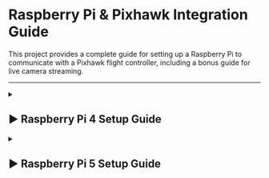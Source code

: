 # Raspberry Pi & Pixhawk Integration Guide

This project provides a complete guide for setting up a Raspberry Pi to communicate with a Pixhawk flight controller, including a bonus guide for live camera streaming.

---

<details>
  <summary><h2>▶️ Raspberry Pi 4 Setup Guide</h2></summary>
  
  # Raspberry Pi Headless Setup Guide (VNC & SSH)

This guide provides a complete workflow for setting up a Raspberry Pi without needing a dedicated monitor, keyboard, or mouse (a "headless" setup). We'll use a standard PC to prepare the microSD card, connect to the Pi via SSH using **PuTTY**, and finally access the full graphical desktop using **VNC Viewer**.



---
## 📋 Table of Contents
1.  [PC Software Installation](#1--pc-software-installation)
2.  [Preparing the microSD Card with Raspberry Pi Imager](#2--preparing-the-microsd-card-with-raspberry-pi-imager)
3.  [First Boot & Connecting with PuTTY (SSH)](#3--first-boot--connecting-with-putty-ssh)
4.  [Enabling VNC for Full Desktop Access](#4--enabling-vnc-for-full-desktop-access)
5.  [Install Software & Configure Hardware](#-step-2-install-software--configure-hardware)
    * [Software Installation](#-software-installation)
    * [Configure the Hardware Serial Port](#️-configure-the-hardware-serial-port)
    * [Configure the Pixhawk](#configure-the-pixhawk)
    * [Heartbeat from Pixhawk](#heartbeat-from-pixhawk)
6.  [Confirming the Connection](#this-makes-sure-that-you-are-connected-to-pixhawk-and-responding)

---

## 1. 🖥️ PC Software Installation

Before you begin, you'll need to install three essential tools on your computer.

* ### Raspberry Pi Imager
    This is the official tool for writing Raspberry Pi OS to your microSD card. It also includes critical settings for a headless setup.
    * **Download here:** [Raspberry Pi Imager](https://www.raspberrypi.com/software/)

* ### PuTTY (for SSH)
    PuTTY is a lightweight and powerful SSH client that will give you command-line access to your Raspberry Pi over the network.
    * **Download here:** [PuTTY][(https://www.putty.org/)](https://www.chiark.greenend.org.uk/~sgtatham/putty/latest.html)

* ### RealVNC Viewer
    This tool will allow you to see and control your Raspberry Pi's full graphical desktop from your computer.
    * **Download here:** [RealVNC Viewer](https://www.realvnc.com/en/connect/download/viewer/)

---

## 2. 💾 Preparing the microSD Card with Raspberry Pi Imager

1.  **Insert your microSD card** into your computer.
2.  **Open Raspberry Pi Imager.**
3.  **Choose your settings:**
    * **Raspberry Pi Device:** Select your model (e.g., Raspberry Pi 4).
    * **Operating System:** Click `CHOOSE OS` and select **Raspberry Pi OS (32-bit)** or **(64-bit)**. The standard version with a desktop is recommended.
    * **Storage:** Click `CHOOSE STORAGE` and select your microSD card.

4.  **Configure Advanced Options (Crucial for Headless Setup):**
    * Before writing, click the **Gear icon ⚙️** to open the Advanced Options menu. 
    * Check the box for **Enable SSH** and select "Use password authentication".
    * Check the box for **Set username and password**. Enter a username and a strong password that you will remember.
    * Check the box for **Configure wireless LAN**. Enter your WiFi network's **SSID** (name) and **password**.
    * Click **SAVE**.

5.  **Write the OS:**
    * Click the **WRITE** button. This will erase the microSD card and install Raspberry Pi OS with your settings. This process can take several minutes.

---

## 3. 🔌 First Boot & Connecting with PuTTY (SSH)

Once the write is complete, you can start your Pi and connect to it.

1.  **Eject the microSD card** from your computer and insert it into your Raspberry Pi.
2.  **Power on your Raspberry Pi.** Wait a minute or two for it to boot up and connect to your WiFi network.
3.  **Find your Pi's IP Address.** . It will likely be named `raspberrypi`.
4.  **Open PuTTY.**
    * In the **Host Name (or IP address)** field, enter the IP address you found.
    * Ensure the **Port** is `22` and the **Connection type** is `SSH`.
    * Click **Open**.

5.  **Log In:**
    * A terminal window will open. You may see a security alert on the first connection; click **Accept**.
    * When prompted for "login as:", enter the **username** you created in the Pi Imager.
    * When prompted for the password, enter the **password** you set.
    
    *   **Note: You will not see the cursor move as you type the password.** This is normal. Press `Enter` when done.

> **Success!** You should now be logged into your Raspberry Pi's command line.

---

## 4. 🖱️ Enabling VNC for Full Desktop Access

The final step is to enable the VNC server so you can access the graphical desktop. You'll do this from inside your PuTTY (SSH) session.

1.  **Run the Raspberry Pi Configuration Tool** by typing the following command and pressing `Enter`:
    ```bash
    sudo raspi-config
    ```

2.  **Enable VNC:**
    * Using your arrow keys, navigate to **`Interface Options`** and press `Enter`.
    * Navigate down to **`VNC`** and press `Enter`.
    * Select **`<Yes>`** to enable the VNC Server and press `Enter`.
   add below two lines at bottom of file sudo nano /boot/config.txt ,if VNC not working
   ```bash
   hdmi_force_hotplug=1
   hdmi_group=2
   hdmi_mode=9
   ```
4.  **Set Screen Resolution (Important!):**
    * A VNC server needs a screen resolution to function correctly without a monitor attached.
    * Back in the main menu, navigate to **`Display Options`** and press `Enter`.
    * Navigate to **`Resolution`** and press `Enter`.
    * Choose a suitable resolution like **`1280x720`** and press `Enter`.

5.  **Finish and Reboot:**
    * Press the right arrow key twice to select **`<Finish>`** in the main menu and press `Enter`.
    * You will be asked if you want to reboot. Select **`<Yes>`**. Your PuTTY session will disconnect as the Pi reboots.

6.  **Connect with RealVNC Viewer:**
    * Wait a minute for the Pi to restart.
    * Open **RealVNC Viewer** on your computer.
    * In the address bar at the top, type your Pi's **IP address** and press `Enter`.
    * A connection window will appear. Enter the **username** and **password** for your Pi.
    * Click **OK**.
  
      <img width="1920" height="1080" alt="167396310-6daf60e3-e97d-4c53-97b8-2ebb3c1907a5" src="https://github.com/user-attachments/assets/9f44503f-d2c7-4ed0-9b51-aa15b580beaa" />


You should now see and have full control of your Raspberry Pi's desktop, all without a monitor connected to it!

## 🚀 Step 2: Install Software & Configure Hardware

Now that your Raspberry Pi is running, the next step is to install the specific software needed for your drone project and configure the Pi's hardware to communicate with the Pixhawk.

---
### 📦 Software Installation

These commands will update your system and install the necessary Python libraries for your project. You can run them in a **PuTTY (SSH)** session or in a **Terminal** window on the VNC desktop.

1.  **Update your package list** to ensure you're getting the latest software versions.
    ```bash
    sudo apt-get update
    ```

2.  **Install the Python libraries** with a single command. This will fetch all the required packages for drone communication and control.
    ```bash
    sudo pip3 install pyserial
    sudo pip3 install dronekit
    sudo pip3 install geopy
    sudo pip3 install MAVProxy
    sudo pip3 install future
    ```

---
### ⚙️ Configure the Hardware Serial Port

By default, the Raspberry Pi uses its powerful hardware serial port for the onboard Bluetooth. We need to disable Bluetooth and enable the port for the GPIO pins so you can connect it to your Pixhawk.

#### A. Edit the Boot Configuration File

1.  Open the boot configuration file using the `nano` text editor.
    ```bash
    sudo nano /boot/config.txt
    ```

2.  Scroll to the **very bottom** of the file and add these two lines:
    ```ini
    enable_uart=1
    dtoverlay=disable-bt
    ```
    * `enable_uart=1`: This **enables the UART** (serial communication) hardware.
    * `dtoverlay=disable-bt`: This **disables the Bluetooth module**, which is crucial to free up the high-performance serial pins for your Pixhawk.

3.  Save the file and exit by pressing `Ctrl+X`, then `Y`, and then `Enter`.

#### B. Use the Raspberry Pi Configuration Tool

  This tool will finalize the serial port setup.

1.  Run the configuration tool:
    ```bash
    sudo raspi-config
    ```
![download](https://github.com/user-attachments/assets/0ed49823-eeb7-480c-83c5-187e908c5dbc)


2.  Using your arrow keys, navigate to **`Interface Options`** and press `Enter`.

3.  Navigate down to **`Serial Port`** and press `Enter`.

4.  You will be asked two questions:
    * "Would you like a login shell to be accessible over serial?" -> Select **`<No>`**.
    * "Would you like the serial port hardware to be enabled?" -> Select **`<Yes>`**.

5.  Navigate to **`<Finish>`** and press `Enter`. When prompted, select **`<Yes>`** to **reboot** your Raspberry Pi and apply all the changes.

6.  ### **Configure the Pixhawk**

   ![AEP_7](https://github.com/user-attachments/assets/1deecb7a-8f3a-4dc1-85fe-2afd1fce74d7)

    
    
    
  Now, you need to tell the Pixhawk to send MAVLink data out of the telemetry/usb port you just connected. You'll be doing this using a ground control station       software called Mission Planner.

   i) Connect your Pixhawk to your computer via USB.

  ii) Open Mission Planner and connect to the Pixhawk.

  iii) Go to the CONFIG → Full Parameter List screen.

  iv) Find and set the following parameters.
    
    `SERIAL2_PROTOCOL = 2`
    
    `SERIAL2_BAUD = 921`
    
    `LOG_BACKEND_TYPE = 3`

   
7.  ### Heartbeat from pixhawk
    Now type the following to get the telemetry data of pixhawk,
    ```bash
    mavproxy.py --master=/dev/serial0 --baudrate 921600   #for serial
    ```
       (or)
    
    ```bash
    mavproxy.py --master=/dev/ttyAMA0 --baudrate 921600   #for uart
    ```
       (or)                       
    ```bash
    mavproxy.py --master=/dev/ttyACM0 --baudrate 115200   #for usb
    ```
 
    ## The output must something be like

     <img width="885" height="635" alt="image" src="https://github.com/user-attachments/assets/01079a69-06b7-4cf1-aae3-a7ca12f5cc92" />


## This makes sure that you are connected to pixhawk and responding

Type the following if you want telemetry data to be displayed in mission planner

mavproxy.py --master=/dev/serial0 --baudrate 921600 --out udp:127.0.0.1:14552

Here,
 '127.0.0.1' Your PC's IP Adress, Obtained by typing 'ipconfig' in command prompt
 
 '14552' is the port to which you need to connect to mission planner using UDP

 ---
## 📹 Bonus Guides
* [**Live Camera Streaming Guide**][(./CAMERA_STREAM.md)](https://github.com/ADITYAGAVIMATH/PI-PIXHAWK-GUIDE/blob/main/Camera_stream.md) ➡️

  
  </details>

<details>
  <summary><h2>▶️ Raspberry Pi 5 Setup Guide</h2></summary>
  
  ---

  ### 📝 Coming Soon!
  
  This section will contain setup instructions specifically tailored for the Raspberry Pi 5. While many steps are similar, there are a few key differences to be aware of:
  
  * **Camera Setup:** The Raspberry Pi 5 no longer has a "Legacy Camera" option in `raspi-config`. The `picamera2` library, which is used in the camera streaming guide, is the correct and modern way to use the camera, so that part of the guide is already compatible.
  
  * **Serial Port:** The method of enabling the UART by disabling Bluetooth is still the same, but you should always double-check the serial device names and GPIO pin functions in the official Raspberry Pi 5 documentation.

</details>
